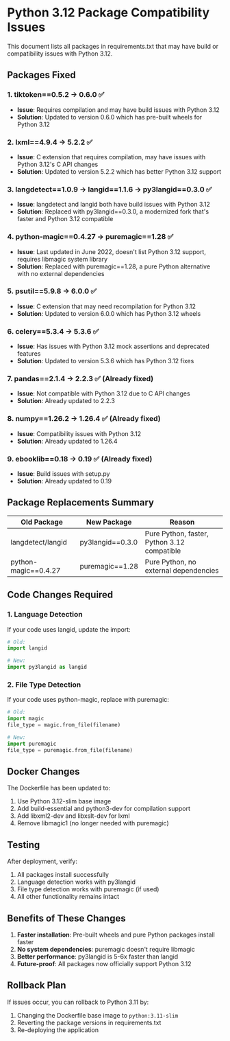 # Python 3.12 Package Compatibility Issues

This document lists all packages in requirements.txt that may have build or compatibility issues with Python 3.12.

## Packages Fixed

### 1. **tiktoken==0.5.2** → **0.6.0** ✅
- **Issue**: Requires compilation and may have build issues with Python 3.12
- **Solution**: Updated to version 0.6.0 which has pre-built wheels for Python 3.12

### 2. **lxml==4.9.4** → **5.2.2** ✅
- **Issue**: C extension that requires compilation, may have issues with Python 3.12's C API changes
- **Solution**: Updated to version 5.2.2 which has better Python 3.12 support

### 3. **langdetect==1.0.9** → **langid==1.1.6** → **py3langid==0.3.0** ✅
- **Issue**: langdetect and langid both have build issues with Python 3.12
- **Solution**: Replaced with py3langid==0.3.0, a modernized fork that's faster and Python 3.12 compatible

### 4. **python-magic==0.4.27** → **puremagic==1.28** ✅
- **Issue**: Last updated in June 2022, doesn't list Python 3.12 support, requires libmagic system library
- **Solution**: Replaced with puremagic==1.28, a pure Python alternative with no external dependencies

### 5. **psutil==5.9.8** → **6.0.0** ✅
- **Issue**: C extension that may need recompilation for Python 3.12
- **Solution**: Updated to version 6.0.0 which has Python 3.12 wheels

### 6. **celery==5.3.4** → **5.3.6** ✅
- **Issue**: Has issues with Python 3.12 mock assertions and deprecated features
- **Solution**: Updated to version 5.3.6 which has Python 3.12 fixes

### 7. **pandas==2.1.4** → **2.2.3** ✅ (Already fixed)
- **Issue**: Not compatible with Python 3.12 due to C API changes
- **Solution**: Already updated to 2.2.3

### 8. **numpy==1.26.2** → **1.26.4** ✅ (Already fixed)
- **Issue**: Compatibility issues with Python 3.12
- **Solution**: Already updated to 1.26.4

### 9. **ebooklib==0.18** → **0.19** ✅ (Already fixed)
- **Issue**: Build issues with setup.py
- **Solution**: Already updated to 0.19

## Package Replacements Summary

| Old Package | New Package | Reason |
|-------------|-------------|---------|
| langdetect/langid | py3langid==0.3.0 | Pure Python, faster, Python 3.12 compatible |
| python-magic==0.4.27 | puremagic==1.28 | Pure Python, no external dependencies |

## Code Changes Required

### 1. Language Detection
If your code uses langid, update the import:
```python
# Old:
import langid

# New:
import py3langid as langid
```

### 2. File Type Detection
If your code uses python-magic, replace with puremagic:
```python
# Old:
import magic
file_type = magic.from_file(filename)

# New:
import puremagic
file_type = puremagic.from_file(filename)
```

## Docker Changes

The Dockerfile has been updated to:
1. Use Python 3.12-slim base image
2. Add build-essential and python3-dev for compilation support
3. Add libxml2-dev and libxslt-dev for lxml
4. Remove libmagic1 (no longer needed with puremagic)

## Testing

After deployment, verify:
1. All packages install successfully
2. Language detection works with py3langid
3. File type detection works with puremagic (if used)
4. All other functionality remains intact

## Benefits of These Changes

1. **Faster installation**: Pre-built wheels and pure Python packages install faster
2. **No system dependencies**: puremagic doesn't require libmagic
3. **Better performance**: py3langid is 5-6x faster than langid
4. **Future-proof**: All packages now officially support Python 3.12

## Rollback Plan

If issues occur, you can rollback to Python 3.11 by:
1. Changing the Dockerfile base image to `python:3.11-slim`
2. Reverting the package versions in requirements.txt
3. Re-deploying the application